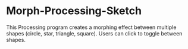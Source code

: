 # Morph-Processing-Sketch
This Processing program creates a morphing effect between multiple shapes (circle, star, triangle, square). Users can click to toggle between shapes.
